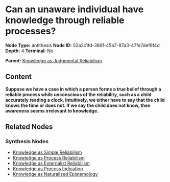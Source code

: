 # Can an unaware individual have knowledge through reliable processes?

**Node Type:** antithesis
**Node ID:** 52a2c1fd-389f-45a7-87a3-47fe7def6f4d
**Depth:** 4
**Terminal:** No

**Parent:** [Knowledge as Judgmental Reliabilism](knowledge-as-judgmental-reliabilism-synthesis-8c2d7b5c-dbe5-47f7-90e8-12d43ddeb551.md)

## Content

**Suppose we have a case in which a person forms a true belief through a reliable process while unconscious of the reliability, such as a child accurately reading a clock. Intuitively, we either have to say that the child knows the time or does not. If we say the child does not know, then awareness seems irrelevant to knowledge.**

## Related Nodes

### Synthesis Nodes

- [Knowledge as Simple Reliabilism](knowledge-as-simple-reliabilism-synthesis-fcf29df9-8865-4c84-9cb1-3912f161e653.md)
- [Knowledge as Process Reliabilism](knowledge-as-process-reliabilism-synthesis-3ae048e7-0778-497e-86c4-9646bbf31490.md)
- [Knowledge as Externalist Reliabilism](knowledge-as-externalist-reliabilism-synthesis-068ef4e1-9d78-4cba-af60-53f2cfd4954b.md)
- [Knowledge as Process Indication](knowledge-as-process-indication-synthesis-3fdb9912-56b7-4662-9d4b-5c02363a3d11.md)
- [Knowledge as Naturalized Epistemology](knowledge-as-naturalized-epistemology-synthesis-67aff9f1-857a-4384-9eb7-38007b604464.md)
